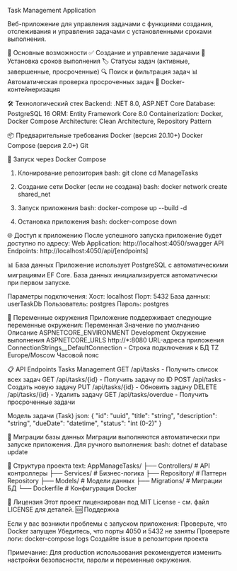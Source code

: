 Task Management Application

Веб-приложение для управления задачами с функциями создания, отслеживания и управления задачами с установленными сроками выполнения.

🚀 Основные возможности
    ✅ Создание и управление задачами
    📅 Установка сроков выполнения
    🏷️ Статусы задач (активные, завершенные, просроченные)
    🔍 Поиск и фильтрация задач
    📊 Автоматическая проверка просроченных задач
    🐳 Docker-контейнеризация

🛠 Технологический стек
    Backend: .NET 8.0, ASP.NET Core
    Database: PostgreSQL 16
    ORM: Entity Framework Core 8.0
    Containerization: Docker, Docker Compose
    Architecture: Clean Architecture, Repository Pattern

📦 Предварительные требования
    Docker (версия 20.10+)
    Docker Compose (версия 2.0+)
    Git

🐳 Запуск через Docker Compose
1. Клонирование репозитория
bash: git clone <your-repository-url>
cd ManageTasks

3. Создание сети Docker (если не создана)
bash: docker network create shared_net

4. Запуск приложения
bash: docker-compose up --build -d

4. Остановка приложения
bash: docker-compose down

🌐 Доступ к приложению
После успешного запуска приложение будет доступно по адресу:
    Web Application: http://localhost:4050/swagger
    API Endpoints: http://localhost:4050/api/[endpoints]

📊 База данных
Приложение использует PostgreSQL с автоматическими миграциями EF Core. База данных инициализируется автоматически при первом запуске.

Параметры подключения:
    Хост: localhost
    Порт: 5432
    База данных: userTaskDb
    Пользователь: postgres
    Пароль: postgres

🔧 Переменные окружения
    Приложение поддерживает следующие переменные окружения:
    Переменная	Значение по умолчанию	Описание
    ASPNETCORE_ENVIRONMENT	Development	Окружение выполнения
    ASPNETCORE_URLS	http://*:8080	URL-адреса приложения
    ConnectionStrings__DefaultConnection	-	Строка подключения к БД
    TZ	Europe/Moscow	Часовой пояс

📋 API Endpoints Tasks Management
    GET /api/tasks - Получить список всех задач
    GET /api/tasks/{id} - Получить задачу по ID
    POST /api/tasks - Создать новую задачу
    PUT /api/tasks/{id} - Обновить задачу
    DELETE /api/tasks/{id} - Удалить задачу
    GET /api/tasks/overdue - Получить просроченные задачи

Модель задачи (Task)
json:
{
  "id": "uuid",
  "title": "string",
  "description": "string",
  "dueDate": "datetime",
  "status": "int (0-2)"
}

🔄 Миграции базы данных
Миграции выполняются автоматически при запуске приложения. Для ручного выполнения:
bash: dotnet ef database update

📁 Структура проекта
text:
AppManageTasks/
├── Controllers/          # API контроллеры
├── Services/            # Бизнес-логика
├── Repository/          # Паттерн Repository
├── Models/              # Модели данных
├── Migrations/          # Миграции БД
└── Dockerfile           # Конфигурация Docker

📝 Лицензия
Этот проект лицензирован под MIT License - см. файл LICENSE для деталей.
🆘 Поддержка

Если у вас возникли проблемы с запуском приложения:
    Проверьте, что Docker запущен
    Убедитесь, что порты 4050 и 5432 не заняты
    Проверьте логи: docker-compose logs
    Создайте issue в репозитории проекта

Примечание: Для production использования рекомендуется изменить настройки безопасности, пароли и переменные окружения.
